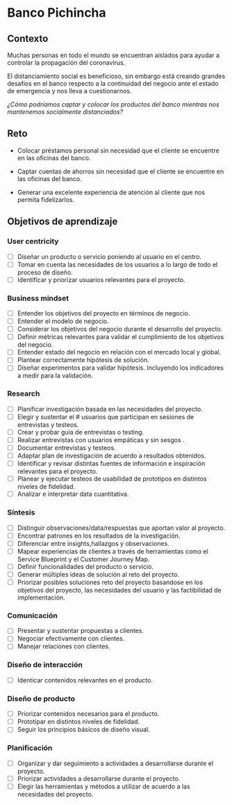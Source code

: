 # Banco Pichincha

## Contexto

Muchas personas en todo el mundo se encuentran aislados para ayudar a
controlar la propagación del coronavirus.

El distanciamiento social es beneficioso, sin embargo está creando grandes
desafíos en el banco respecto a la continuidad del negocio ante el estado de
emergencia y nos lleva a cuestionarnos.

*_¿Cómo podríamos captar y colocar los productos del banco mientras nos
mantenemos socialmente distanciados?_*
 

## Reto

- Colocar préstamos personal sin necesidad que el cliente se encuentre en las
 oficinas del banco.

- Captar cuentas de ahorros sin necesidad que el cliente se encuentre en las
 oficinas del banco.

- Generar una excelente experiencia de atención al cliente que nos permita
 fidelizarlos.

## Objetivos de aprendizaje

### User centricity

- [ ] Diseñar un producto o servicio poniendo al usuario en el centro.
- [ ] Tomar en cuenta las necesidades de los usuarios a lo largo de todo el proceso de diseño. 
- [ ] Identificar y priorizar usuarios relevantes para el proyecto.

### Business mindset

- [ ] Entender los objetivos del proyecto en términos de negocio.
- [ ] Entender el modelo de negocio.
- [ ] Considerar los objetivos del negocio durante el desarrollo del proyecto.
- [ ] Definir métricas relevantes para validar el cumplimiento de los objetivos del negocio.
- [ ] Entender estado del negocio en relación con el mercado local y global.
- [ ] Plantear correctamente hipótesis de solución.
- [ ] Diseñar experimentos para validar hipótesis. Incluyendo los indicadores a medir para la validación.

### Research

- [ ] Planificar investigación basada en las necesidades del proyecto.
- [ ] Elegir y sustentar el # usuarios que participan en sesiones de entrevistas y testeos.
- [ ] Crear y probar guía de entrevistas o testing.
- [ ] Realizar entrevistas con usuarios empáticas y sin sesgos .
- [ ] Documentar entrevistas y testeos.
- [ ] Adaptar plan de investigación de acuerdo a resultados obtenidos.
- [ ] Identificar y revisar distintas fuentes de información e inspiración relevantes para el proyecto.
- [ ] Planear y ejecutar testeos de usabilidad de prototipos en distintos niveles de fidelidad.
- [ ] Analizar e interpretar data cuantitativa.

### Síntesis

- [ ] Distinguir observaciones/data/respuestas que aportan valor al proyecto.
- [ ] Encontrar patrones en los resultados de la investigación.
- [ ] Diferenciar entre insights,hallazgos y observaciones.
- [ ] Mapear experiencias de clientes a través de herramientas como el Service Blueprint y el Customer Journey Map.
- [ ] Definir funcionalidades del producto o servicio.
- [ ] Generar múltiples ideas de solución al reto del proyecto.
- [ ] Priorizar posibles soluciones reto del proyecto basandose en los objetivos del proyecto, las necesidades del usuario y 
  las factibilidad de implementación.

### Comunicación

- [ ] Presentar y sustentar propuestas a clientes.
- [ ] Negociar efectivamente con clientes.
- [ ] Manejar relaciones con clientes.

### Diseño de interacción

- [ ] Identicar contenidos relevantes en el producto.

### Diseño de producto

- [ ] Priorizar contenidos necesarios para el producto.
- [ ] Prototipar en distintos niveles de fidelidad.
- [ ] Seguir los principios básicos de diseño visual.

### Planificación 

- [ ] Organizar  y dar seguimiento a actividades a desarrollarse durante el proyecto.
- [ ] Priorizar actividades a desarrollarse durante el proyecto.
- [ ] Elegir las herramientas y métodos a utilizar de acuerdo a las necesidades  del proyecto.